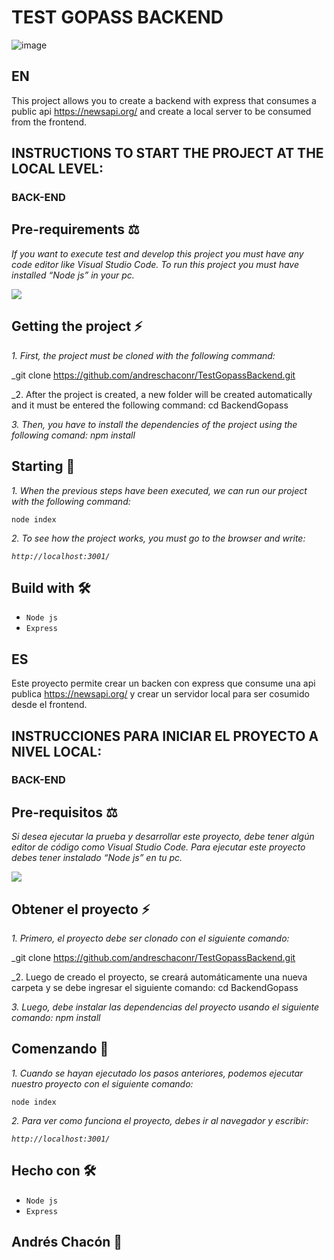 # TEST GOPASS BACKEND 


![image](https://user-images.githubusercontent.com/89316806/171065574-ce93a81e-c21b-4e5a-a8dd-1649516ad9ff.png)

## EN
This project allows you to create a backend with express that consumes a public api https://newsapi.org/ and create a local server to be consumed from the frontend.

## INSTRUCTIONS TO START THE PROJECT AT THE LOCAL LEVEL:
### BACK-END
## Pre-requirements ⚖️
_If you want to execute test and develop this project you must have any code editor like Visual Studio Code. To run this project you must have installed “Node js” in your pc._

![](https://img.shields.io/badge/Node.js-43853D?style=for-the-badge&logo=node.js&logoColor=white)


## Getting the project ⚡
_1. First, the project must be cloned with the following command:_
 
 _git clone https://github.com/andreschaconr/TestGopassBackend.git
 
_2. After the project is created, a new folder will be created automatically and it must be entered the following command: cd BackendGopass
 
_3. Then, you have to install the dependencies of the project using the following comand:  npm install_
 

## Starting 🚀
_1. When the previous steps have been executed, we can run our project with the following command:_

```node index```
 
_2. To see how the project works, you must go to the browser and write:_

_```http://localhost:3001/```_

## Build with 🛠️

* ```Node js```
* ```Express```


## ES
Este proyecto permite crear un backen con express que consume una api publica https://newsapi.org/  y crear un servidor local para ser cosumido desde el frontend.
## INSTRUCCIONES PARA INICIAR EL PROYECTO A NIVEL LOCAL:
### BACK-END
## Pre-requisitos ⚖️
_Si desea ejecutar la prueba y desarrollar este proyecto, debe tener algún editor de código como Visual Studio Code. Para ejecutar este proyecto debes tener instalado “Node js” en tu pc._

![](https://img.shields.io/badge/Node.js-43853D?style=for-the-badge&logo=node.js&logoColor=white)


## Obtener el proyecto ⚡
_1. Primero, el proyecto debe ser clonado con el siguiente comando:_
 
 _git clone https://github.com/andreschaconr/TestGopassBackend.git
 
_2. Luego de creado el proyecto, se creará automáticamente una nueva carpeta y se debe ingresar el siguiente comando: cd BackendGopass
 
_3. Luego, debe instalar las dependencias del proyecto usando el siguiente comando: npm install_
 

## Comenzando 🚀
_1. Cuando se hayan ejecutado los pasos anteriores, podemos ejecutar nuestro proyecto con el siguiente comando:_

```node index```
 
_2. Para ver como funciona el proyecto, debes ir al navegador y escribir:_

_```http://localhost:3001/```_

## Hecho con 🛠️

* ```Node js```
* ```Express```

## Andrés Chacón 💪

